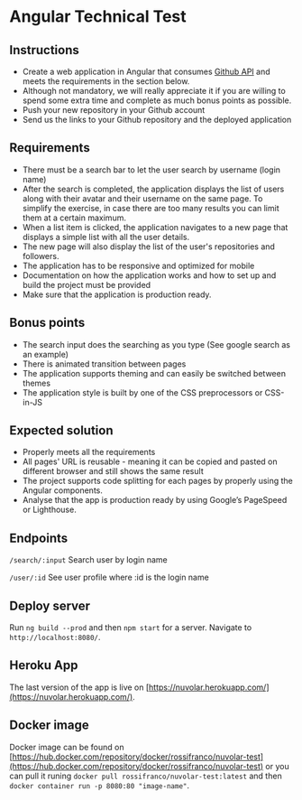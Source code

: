 # Angular Technical Test

## Instructions

* Create a web application in Angular that consumes [Github API](https://docs.github.com/en/rest) and meets the requirements in the section below.
* Although not mandatory, we will really appreciate it if you are willing to spend some extra time and complete as much bonus points as possible.
* Push your new repository in your Github account
* Send us the links to your Github repository and the deployed application

## Requirements
* There must be a search bar to let the user search by username (login name)
* After the search is completed, the application displays the list of users along with their avatar and their username on the same page. To simplify the exercise, in case there are too many results you can limit them at a certain maximum.
* When a list item is clicked, the application navigates to a new page that displays a simple list with all the user details.
* The new page will also display the list of the user's repositories and followers.
* The application has to be responsive and optimized for mobile
* Documentation on how the application works and how to set up and build the project must be provided
* Make sure that the application is production ready.

## Bonus points
* The search input does the searching as you type (See google search as an example)
* There is animated transition between pages
* The application supports theming and can easily be switched between themes
* The application style is built by one of the CSS preprocessors or CSS-in-JS

## Expected solution
* Properly meets all the requirements
* All pages' URL is reusable - meaning it can be copied and pasted on different browser and still shows the same result
* The project supports code splitting for each pages by properly using the Angular components.
* Analyse that the app is production ready by using Google’s PageSpeed or Lighthouse.

## Endpoints
`/search/:input`
Search user by login name

`/user/:id`
See user profile where :id is the login name

## Deploy server

Run `ng build --prod` and then `npm start` for a server. Navigate to `http://localhost:8080/`.

## Heroku App

The last version of the app is live on [https://nuvolar.herokuapp.com/](https://nuvolar.herokuapp.com/).

## Docker image
Docker image can be found on [https://hub.docker.com/repository/docker/rossifranco/nuvolar-test](https://hub.docker.com/repository/docker/rossifranco/nuvolar-test) or you can pull it runing `docker pull rossifranco/nuvolar-test:latest` and then `docker container run -p 8080:80 "image-name"`.


